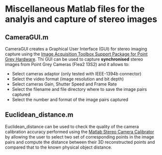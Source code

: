 # Miscellaneous Matlab files for the analyis and capture of stereo images
## CameraGUI.m
CameraGUI creates a Graphical User Interface (GUI) for stereo imaging capture using the [Image Acquisition Toolbox Support Package for Point Grey Hardware](https://uk.mathworks.com/matlabcentral/fileexchange/45178-image-acquisition-toolbox-support-package-for-point-grey-hardware). Thi GUI can be used to capture **synchronised** stereo images from Point Grey Cameras (Flea2 13S2) and it allows to:
- Select cameras adaptor (only tested with IEEE-1394b connector)
- Select the video format (image resolution and bit depth)
- Select cameras Gain, Shutter Speed and Frame Rate
- Select the filename and file directory where to save the image pairs captured
- Select the number and format of the image pairs captured
## Euclidean_distance.m
Euclidean_distance can be used to check the quality of the camera calibration accuracy performed using the [Matlab Stereo Camera Calibrator](https://uk.mathworks.com/help/vision/ug/stereo-camera-calibrator-app.html) by allowing the user to select two set of corresponding points in the image pairs and compute the distance between their 3D reconstructed points and compared that to the known physical object distance.
